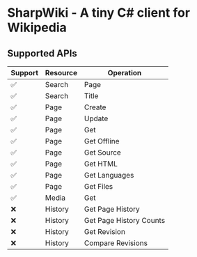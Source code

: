 ﻿# SharpWiki - A tiny C# client for Wikipedia

## Supported APIs
|Support|Resource|Operation|
|-------|--------|----------|
|✅|Search|Page|
|✅|Search|Title|
|✅|Page|Create|
|✅|Page|Update|
|✅|Page|Get|
|✅|Page|Get Offline|
|✅|Page|Get Source|
|✅|Page|Get HTML|
|✅|Page|Get Languages|
|✅|Page|Get Files|
|✅|Media|Get|
|❌|History|Get Page History|
|❌|History|Get Page History Counts|
|❌|History|Get Revision|
|❌|History|Compare Revisions|
